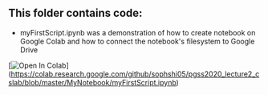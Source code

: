 ## This folder contains code: 

* myFirstScript.ipynb was a demonstration of how to create notebook on Google Colab and how to connect the notebook's filesystem to Google Drive

[![Open In Colab](https://colab.research.google.com/assets/colab-badge.svg)]
(https://colab.research.google.com/github/sophshi05/pgss2020_lecture2_cslab/blob/master/MyNotebook/myFirstScript.ipynb)
